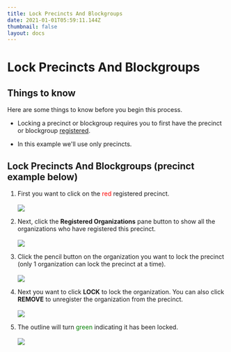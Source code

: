 ```yaml
---
title: Lock Precincts And Blockgroups
date: 2021-01-01T05:59:11.144Z
thumbnail: false
layout: docs
---
```

# Lock Precincts And Blockgroups

## Things to know

Here are some things to know before you begin this process.

* Locking a precinct or blockgroup requires you to first have the precinct or blockgroup [registered][1].

* In this example we'll use only precincts.

[1]: /Targeting/register-precincts-and-blockgroups

## Lock Precincts And Blockgroups (precinct example below)

1. First you want to click on the <span style="color:red">red</span> registered precinct.
<br><br>
![](../../images/targeting-lock-step1.jpg)

2. Next, click the **Registered Organizations** pane button to show all the organizations who have registered this precinct.
<br><br>
![](../../images/targeting-lock-step2.jpg)

3. Click the pencil button on the organization you want to lock the precinct (only 1 organization can lock the precinct at a time).
<br><br>
![](../../images/targeting-lock-step3.jpg)

4. Next you want to click **LOCK** to lock the organization. You can also click **REMOVE** to unregister the organization from the precinct.
<br><br>
![](../../images/targeting-lock-step4.jpg)

5. The outline will turn <span style="color:green">green</span> indicating it has been locked.
<br><br>
![](../../images/targeting-lock-step5.jpg)